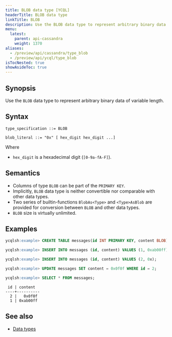 ```yaml
---
title: BLOB data type [YCQL]
headerTitle: BLOB data type
linkTitle: BLOB
description: Use the BLOB data type to represent arbitrary binary data of variable length.
menu:
  latest:
    parent: api-cassandra
    weight: 1370
aliases:
  - /preview/api/cassandra/type_blob
  - /preview/api/ycql/type_blob
isTocNested: true
showAsideToc: true
---
```


## Synopsis

Use the `BLOB` data type to represent arbitrary binary data of variable length.

## Syntax

```
type_specification ::= BLOB

blob_literal ::= "0x" [ hex_digit hex_digit ...]
```

Where

- `hex_digit` is a hexadecimal digit (`[0-9a-fA-F]`).

## Semantics

- Columns of type `BLOB` can be part of the `PRIMARY KEY`.
- Implicitly, `BLOB` data type is neither convertible nor comparable with other data types.
- Two series of builtin-functions `BlobAs<Type>` and `<Type>AsBlob` are provided for conversion between `BLOB` and other data types.
- `BLOB` size is virtually unlimited.

## Examples

```sql
ycqlsh:example> CREATE TABLE messages(id INT PRIMARY KEY, content BLOB);
```

```sql
ycqlsh:example> INSERT INTO messages (id, content) VALUES (1, 0xab00ff);
```

```sql
ycqlsh:example> INSERT INTO messages (id, content) VALUES (2, 0x);
```

```sql
ycqlsh:example> UPDATE messages SET content = 0x0f0f WHERE id = 2;
```

```sql
ycqlsh:example> SELECT * FROM messages;
```

```
 id | content
----+----------
  2 |   0x0f0f
  1 | 0xab00ff
```

## See also

- [Data types](..#data-types)
